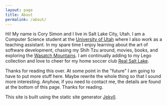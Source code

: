 ```yaml
---
layout: page
title: About
permalink: /about/
---
```

Hi! My name is Cory Simon and I live in Salt Lake City, Utah. I am a Computer Science student at the [University of Utah](http://cs.utah.edu) where I also work as a teaching assistant. In my spare time I enjoy learning about the art of software development, chasing my Shih Tzu around, movies, books, and exploring the [Wasatch Mountains](https://en.wikipedia.org/wiki/Wasatch_Range). I am continually adding to my Lego collection and love to cheer for my home soccer club [Real Salt Lake](http://realsaltlake.com).

Thanks for reading this over. At some point in the "future" I am going to have to put more stuff here. Maybe rewrite the whole thing so that I sound more interesting. Anyhow, if you need to contact me, the details are found at the bottom of this page. Thanks for reading.

This site is built using the static site generator [Jekyll](http://jekyllrb.com).
